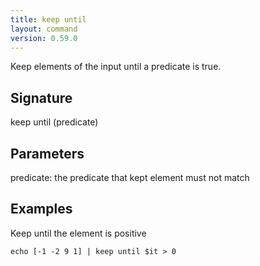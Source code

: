 ```yaml
---
title: keep until
layout: command
version: 0.59.0
---
```


Keep elements of the input until a predicate is true.

## Signature

keep until (predicate)

## Parameters

  predicate: the predicate that kept element must not match

## Examples

Keep until the element is positive
```shell
echo [-1 -2 9 1] | keep until $it > 0
```

